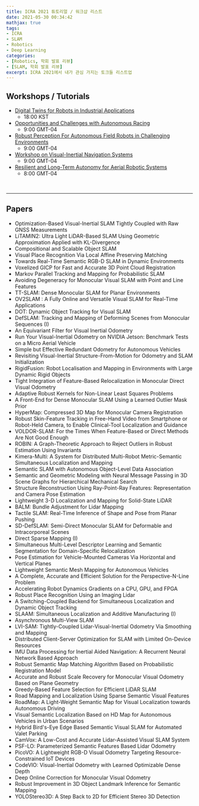 ```yaml
---
title: ICRA 2021 튜토리얼 / 워크샵 리스트
date: 2021-05-30 00:34:42
mathjax: true
tags: 
- ICRA
- SLAM
- Robotics
- Deep Learning
categories: 
- [Robotics, 학회 발표 리뷰]
- [SLAM, 학회 발표 리뷰]
excerpt: ICRA 2021에서 내가 관심 가지는 토크들 리스트업
---
```


## Workshops / Tutorials

- [Digital Twins for Robots in Industrial Applications](https://orcahub.org/engagement/iscf-robots-for-a-safer-world/proposed-workshop)
  - 18:00 KST
- [Opportunities and Challenges with Autonomous Racing](https://linklab-uva.github.io/icra-autonomous-racing/)
  - 9:00 GMT-04
- [Robust Perception For Autonomous Field Robots in Challenging Environments](https://cuboulder.zoom.us/j/94417844147)
  - 9:00 GMT-04
- [Workshop on Visual-Inertial Navigation Systems](https://www.youtube.com/watch?v=xlDbuw6skag&ab_channel=RobotPerceptionandNavigationGroup)
  - 9:00 GMT-04
- [Resilient and Long-Term Autonomy for Aerial Robotic Systems](https://nyu.zoom.us/j/94187196159)
  - 8:00 GMT-04

&nbsp;

---
## Papers

- Optimization-Based Visual-Inertial SLAM Tightly Coupled with Raw GNSS Measurements
- LiTAMIN2: Ultra Light LiDAR-Based SLAM Using Geometric Approximation Applied with KL-Divergence
- Compositional and Scalable Object SLAM
- Visual Place Recognition Via Local Affine Preserving Matching
- Towards Real-Time Semantic RGB-D SLAM in Dynamic Environments
- Voxelized GICP for Fast and Accurate 3D Point Cloud Registration
- Markov Parallel Tracking and Mapping for Probabilistic SLAM
- Avoiding Degeneracy for Monocular Visual SLAM with Point and Line Features
- TT-SLAM: Dense Monocular SLAM for Planar Environments
- OV2SLAM : A Fully Online and Versatile Visual SLAM for Real-Time Applications
- DOT: Dynamic Object Tracking for Visual SLAM
- DefSLAM: Tracking and Mapping of Deforming Scenes from Monocular Sequences (I)
- An Equivariant Filter for Visual Inertial Odometry
- Run Your Visual-Inertial Odometry on NVIDIA Jetson: Benchmark Tests on a Micro Aerial Vehicle
- Simple but Effective Redundant Odometry for Autonomous Vehicles
- Revisiting Visual-Inertial Structure-From-Motion for Odometry and SLAM Initialization
- RigidFusion: Robot Localisation and Mapping in Environments with Large Dynamic Rigid Objects
- Tight Integration of Feature-Based Relocalization in Monocular Direct Visual Odometry
- Adaptive Robust Kernels for Non-Linear Least Squares Problems
- A Front-End for Dense Monocular SLAM Using a Learned Outlier Mask Prior
- HyperMap: Compressed 3D Map for Monocular Camera Registration
- Robust Skin-Feature Tracking in Free-Hand Video from Smartphone or Robot-Held Camera, to Enable Clinical-Tool Localization and Guidance
- VOLDOR-SLAM: For the Times When Feature-Based or Direct Methods Are Not Good Enough
- ROBIN: A Graph-Theoretic Approach to Reject Outliers in Robust Estimation Using Invariants
- Kimera-Multi: A System for Distributed Multi-Robot Metric-Semantic Simultaneous Localization and Mapping
- Semantic SLAM with Autonomous Object-Level Data Association
- Semantic and Geometric Modeling with Neural Message Passing in 3D Scene Graphs for Hierarchical Mechanical Search
- Structure Reconstruction Using Ray-Point-Ray Features: Representation and Camera Pose Estimation
- Lightweight 3-D Localization and Mapping for Solid-State LiDAR
- BALM: Bundle Adjustment for Lidar Mapping
- Tactile SLAM: Real-Time Inference of Shape and Pose from Planar Pushing
- SD-DefSLAM: Semi-Direct Monocular SLAM for Deformable and Intracorporeal Scenes
- Direct Sparse Mapping (I)
- Simultaneous Multi-Level Descriptor Learning and Semantic Segmentation for Domain-Specific Relocalization
- Pose Estimation for Vehicle-Mounted Cameras Via Horizontal and Vertical Planes
- Lightweight Semantic Mesh Mapping for Autonomous Vehicles
- A Complete, Accurate and Efficient Solution for the Perspective-N-Line Problem
- Accelerating Robot Dynamics Gradients on a CPU, GPU, and FPGA
- Robust Place Recognition Using an Imaging Lidar
- A Switching-Coupled Backend for Simultaneous Localization and Dynamic Object Tracking
- SLAAM: Simultaneous Localization and Additive Manufacturing (I)
- Asynchronous Multi-View SLAM
- LVI-SAM: Tightly-Coupled Lidar-Visual-Inertial Odometry Via Smoothing and Mapping
- Distributed Client-Server Optimization for SLAM with Limited On-Device Resources
- IMU Data Processing for Inertial Aided Navigation: A Recurrent Neural Network Based Approach
- Robust Semantic Map Matching Algorithm Based on Probabilistic Registration Model
- Accurate and Robust Scale Recovery for Monocular Visual Odometry Based on Plane Geometry
- Greedy-Based Feature Selection for Efficient LiDAR SLAM
- Road Mapping and Localization Using Sparse Semantic Visual Features
- RoadMap: A Light-Weight Semantic Map for Visual Localization towards Autonomous Driving
- Visual Semantic Localization Based on HD Map for Autonomous Vehicles in Urban Scenarios
- Hybrid Bird's-Eye Edge Based Semantic Visual SLAM for Automated Valet Parking
- CamVox: A Low-Cost and Accurate Lidar-Assisted Visual SLAM System
- PSF-LO: Parameterized Semantic Features Based Lidar Odometry
- PicoVO: A Lightweight RGB-D Visual Odometry Targeting Resource-Constrained IoT Devices
- CodeVIO: Visual-Inertial Odometry with Learned Optimizable Dense Depth
- Deep Online Correction for Monocular Visual Odometry
- Robust Improvement in 3D Object Landmark Inference for Semantic Mapping
- YOLOStereo3D: A Step Back to 2D for Efficient Stereo 3D Detection